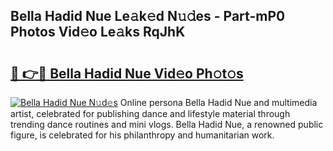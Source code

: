 ## Bella Hadid Nue Le𝚊k𝚎d N𝚞𝚍es - Part-mP0 Photos Vid𝚎o Le𝚊ks RqJhK

# <h2><a href="http://fb1dqfh.evod.top/?m=Bella+Hadid+Nue">🔗 👉🔴 Bella Hadid Nue Vid𝚎o Ph𝚘t𝚘s</a></h2>

[![Bella Hadid Nue N𝚞d𝚎s](https://i.imgur.com/8V9OHl7.gif)](http://fb1dqfh.evod.top/?m=Bella+Hadid+Nue)
Online persona Bella Hadid Nue and multimedia artist, celebrated for publishing dance and lifestyle material through trending dance routines and mini vlogs. Bella Hadid Nue, a renowned public figure, is celebrated for his philanthropy and humanitarian work. 
